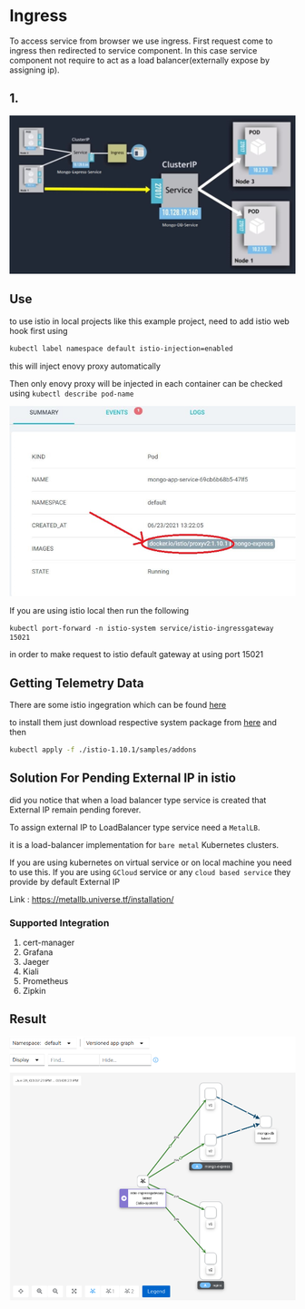 # Ingress

To access service from browser we use ingress. First request come to ingress then redirected to service component. In this case service component not require to act as a load balancer(externally expose by assigning ip).

## 1.

![image9](../../images/image9.JPG)

## Use

to use istio in local projects like this example project, need to add istio web hook first using

```bash
kubectl label namespace default istio-injection=enabled
```

this will inject enovy proxy automatically

Then only enovy proxy will be injected in each container
can be checked using `kubectl describe pod-name`

![image10](../../images/image10.JPG)

If you are using istio local then run the following

```
kubectl port-forward -n istio-system service/istio-ingressgateway 15021
```

in order to make request to istio default gateway at using port 15021

## Getting Telemetry Data

There are some istio ingegration which can be found [here](https://istio.io/latest/docs/ops/integrations/)

to install them just download respective system package from [here](https://github.com/istio/istio/releases/tag/1.10.1)
and then

```bash
kubectl apply -f ./istio-1.10.1/samples/addons
```

## Solution For Pending External IP in istio

did you notice that when a load balancer type service is created that External IP remain pending forever.

To assign external IP to LoadBalancer type service need a `MetalLB`.

it is a load-balancer implementation for `bare metal` Kubernetes clusters.

If you are using kubernetes on virtual service or on local machine you need to use this. If you are using `GCloud` service or any `cloud based service` they provide by default External IP

Link : https://metallb.universe.tf/installation/

### Supported Integration

1. cert-manager
2. Grafana
3. Jaeger
4. Kiali
5. Prometheus
6. Zipkin

## Result

![image12](../../images/image12.JPG)